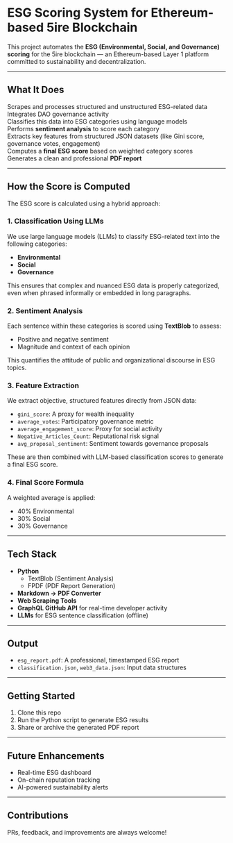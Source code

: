 #  ESG Scoring System for Ethereum-based 5ire Blockchain

This project automates the **ESG (Environmental, Social, and Governance) scoring** for the 5ire blockchain — an Ethereum-based Layer 1 platform committed to sustainability and decentralization.

---

## What It Does

 Scrapes and processes structured and unstructured ESG-related data 
Integrates  DAO governance activity  
 Classifies this data into ESG categories using language models  
Performs **sentiment analysis** to score each category  
 Extracts key features from structured JSON datasets (like Gini score, governance votes, engagement)  
 Computes a **final ESG score** based on weighted category scores  
 Generates a clean and professional **PDF report**  



---

## How the Score is Computed

The ESG score is calculated using a hybrid approach:

###  1. Classification Using LLMs
We use large language models (LLMs) to classify ESG-related text into the following categories:
- **Environmental**
- **Social**
- **Governance**

This ensures that complex and nuanced ESG data is properly categorized, even when phrased informally or embedded in long paragraphs.

###  2. Sentiment Analysis
Each sentence within these categories is scored using **TextBlob** to assess:
- Positive and negative sentiment
- Magnitude and context of each opinion

This quantifies the attitude of public and organizational discourse in ESG topics.

###  3. Feature Extraction
We extract objective, structured features directly from JSON data:
- `gini_score`: A proxy for wealth inequality
- `average_votes`: Participatory governance metric
- `average_engagement_score`: Proxy for social activity
- `Negative_Articles_Count`: Reputational risk signal
- `avg_proposal_sentiment`: Sentiment towards governance proposals

These are then combined with LLM-based classification scores to generate a final ESG score.

###  4. Final Score Formula
A weighted average is applied:
- 40% Environmental
- 30% Social
- 30% Governance

---

##  Tech Stack

- **Python**
  - TextBlob (Sentiment Analysis)
  - FPDF (PDF Report Generation)
- **Markdown → PDF Converter**
- **Web Scraping Tools**
- **GraphQL GitHub API** for real-time developer activity
- **LLMs** for ESG sentence classification (offline)

---

##  Output

- `esg_report.pdf`: A professional, timestamped ESG report
- `classification.json`, `web3_data.json`: Input data structures

---

##  Getting Started

1. Clone this repo  
2. Run the Python script to generate ESG results   
3. Share or archive the generated PDF report  

---

##  Future Enhancements

- Real-time ESG dashboard  
- On-chain reputation tracking  
- AI-powered sustainability alerts  

---

##  Contributions

PRs, feedback, and improvements are always welcome!

